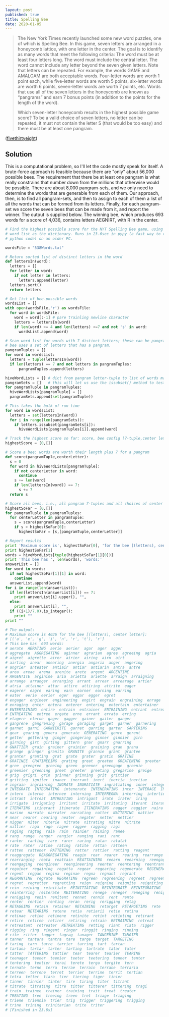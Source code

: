 ```yaml
---
layout: post
published: true
title: Spelling Bee
date: 2020-01-05
---
```


>The New York Times recently launched some new word puzzles, one of which is Spelling Bee. In this game, seven letters are arranged in a honeycomb lattice, with one letter in the center. The goal is to identify as many words that meet the following criteria: The word must be at least four letters long. The word must include the central letter. The word cannot include any letter beyond the seven given letters.
>Note that letters can be repeated. For example, the words GAME and AMALGAM are both acceptable words. Four-letter words are worth 1 point each, while five-letter words are worth 5 points, six-letter words are worth 6 points, seven-letter words are worth 7 points, etc. Words that use all of the seven letters in the honeycomb are known as “pangrams” and earn 7 bonus points (in addition to the points for the length of the word). 
>
>Which seven-letter honeycomb results in the highest possible game score? To be a valid choice of seven letters, no letter can be repeated, it must not contain the letter S (that would be too easy) and there must be at least one pangram.

<!--more-->

([fivethirtyeight](https://fivethirtyeight.com/features/can-you-solve-the-vexing-vexillology/))

## Solution

This is a computational problem, so I'll let the code mostly speak for itself. A brute-force approach is feasible because there are "only" about 56,000 possible bees. The requirement that there be at least one pangram is what really constrains that number down from the millions that otherwise would be possible. There are about 8,000 pangram-sets, and we only need to determine the words that are generable from each of them. Our approach, then, is to find all pangram-sets, and then to assign to each of them a list of all the words that can be formed from its letters. Finally, for each pangram-set we score the seven bees that can be made from it, and report the winner. The output is supplied below. The winning bee, which produces 693 words for a score of 4,036, contains letters AEGNIRT, with R in the center.

```python
# Find the highest possible score for the NYT Spelling Bee game, using a supplied
# word list as the dictionary. Runs in 23.6sec in pypy (a fast way to run
# python code) on an older PC.

wordsFile = "538Words.txt"

# Return sorted list of distinct letters in the word
def lettersIn(word):
  letters = []
  for letter in word:
    if not letter in letters:
      letters.append(letter)
  letters.sort()
  return letters

# Get list of bee-possible words
wordsList = []
with open(wordsFile,'r') as wordsFile:
  for word in wordsFile:
    word = word[:-1] # pare trainling newline character
    letters = lettersIn(word)
    if len(word) >= 4 and len(letters) <=7 and not 's' in word:
      wordsList.append(word)

# Scan word list for words with 7 distinct letters; these can be pangrams, and every
# bee uses a set of letters that has a pangram.
pangramTuples = []
for word in wordsList:
  letters = tuple(lettersIn(word))
  if len(letters) == 7 and not letters in pangramTuples:
      pangramTuples.append(letters)

hiveWordLists = {} # dict from pangram letter-tuple to list of words made from the letters
pangramSets = []   # this will let us use the issubset() method to test if a word can be made
for pangramTuple in pangramTuples:
  hiveWordLists[pangramTuple] = []
  pangramSets.append(set(pangramTuple))

# This takes the bulk of run time
for word in wordsList:
  letters = set(lettersIn(word))
  for i in range(len(pangramSets)):
    if letters.issubset(pangramSets[i]):
      hiveWordLists[pangramTuples[i]].append(word)

# Track the highest score so far: score, bee config [7-tuple,center letter]
highestScore = [0,[]]

# Score a bee: words are worth their length plus 7 for a pangram
def score(pangramTuple,centerLetter):
  s = 0
  for word in hiveWordLists[pangramTuple]:
    if not centerLetter in word:
      continue
    s += len(word)
    if len(lettersIn(word)) == 7:
      s += 7
  return s

# Score all bees, i.e., all pangram 7-tuples and all choices of center letter
highestSoFar = [0,[]]
for pangramTuple in pangramTuples:
  for centerLetter in pangramTuple:
    s = score(pangramTuple,centerLetter) 
    if s > highestSoFar[0]:
      highestSoFar = [s,[pangramTuple,centerLetter]]

# Report results
print 'Maximum score is', highestSoFar[0], 'for the bee [(letters), center letter]:'
print highestSoFar[1]
words = hiveWordLists[tuple(highestSoFar[1][0])]
print 'This bee has ', len(words), 'words:'
answerList = []
for word in words:
  if not highestSoFar[1][1] in word:
    continue
  answerList.append(word)
for i in range(len(answerList)):
  if len(lettersIn(answerList[i])) == 7:
    print answerList[i].upper(), "",
  else:
    print answerList[i], "",
  if ((i+1)/7.0).is_integer():
    print ""
print ""

# The output:
# Maximum score is 4036 for the bee [(letters), center letter]:
# [('a', 'e', 'g', 'i', 'n', 'r', 't'), 'r']
# This bee has  693 words:
# aerate  AERATING  aerie  aerier  agar  ager  agger  
# aggregate  AGGREGATING  aginner  agrarian  agree  agreeing  agria  
# aigret  aigrette  airer  airier  airing  airn  airt  
# airting  anear  anearing  anergia  angaria  anger  angering  
# angrier  anteater  antiair  antiar  antiarin  antra  antre  
# area  areae  arena  arenite  arete  argent  ARGENTINE  
# ARGENTITE  arginine  aria  arietta  ariette  arraign  arraigning  
# arrange  arranger  arranging  arrant  arrear  arrearage  artier  
# atria  attainer  attar  attire  attiring  attrite  eager  
# eagerer  eagre  earing  earn  earner  earning  earring  
# eater  eerie  eerier  eger  eggar  egger  egret  
# engager  engineer  engineering  engirt  engrain  engraining  enrage  
# enraging  enter  entera  enterer  entering  entertain  entertainer  
# ENTERTAINING  entire  entrain  entrainer  ENTRAINING  entrant  entreat  
# ENTREATING  entree  ergate  erne  errant  errata  erring  
# etagere  eterne  gager  gagger  gainer  gaiter  ganger  
# gangrene  gangrening  garage  garaging  garget  garner  garnering  
# garnet  garni  GARNIERITE  garret  garring  garter  GARTERING  
# gear  gearing  genera  generate  GENERATING  genre  gerent  
# getter  gettering  ginger  gingering  ginner  ginnier  girn  
# girning  girt  girting  gittern  gnar  gnarr  gnarring  
# GNATTIER  grain  grainer  grainier  graining  gran  grana  
# grange  granger  granita  GRANITE  grannie  grant  grantee  
# granter  granting  grat  grate  grater  gratin  GRATINE  
# GRATINEE  GRATINEEING  grating  great  greaten  GREATENING  greater  
# gree  greegree  greeing  green  greener  greengage  greenie  
# greenier  greening  greet  greeter  greeting  gregarine  greige  
# grig  grigri  grin  grinner  grinning  grit  grittier  
# gritting  igniter  inaner  inerrant  inert  inertia  inertiae  
# ingrain  ingraining  INGRATE  INGRATIATE  ingratiating  inner  integer  
# INTEGRATE  INTEGRATING  intenerate  INTENERATING  inter  INTERAGE  INTERGANG  
# intern  interne  internee  interning  INTERREGNA  interring  intertie  
# intrant  intreat  INTREATING  intrigant  irate  irater  iring  
# irrigate  irrigating  irritant  irritate  irritating  iterant  iterate  
# ITERATING  itinerant  itinerate  ITINERATING  nagger  naggier  naira  
# narine  narrate  narrater  narrating  natter  NATTERING  nattier  
# near  nearer  nearing  neater  negater  netter  nettier  
# nigger  niter  niterie  nitrate  nitrating  nitre  nitrite  
# nittier  raga  rage  ragee  raggee  ragging  ragi  
# raging  ragtag  raia  rain  rainier  raining  ranee  
# rang  range  ranger  rangier  ranging  rani  rant  
# ranter  ranting  rare  rarer  raring  ratan  ratatat  
# rate  rater  ratine  rating  ratite  rattan  ratteen  
# ratten  rattener  RATTENING  ratter  rattier  ratting  reagent  
# reaggregate  REAGGREGATING  reagin  rear  rearer  rearing  rearrange  
# rearranging  reata  reattain  REATTAINING  reearn  reearning  reengage  
# reengaging  reengineer  reengineering  reenter  reentering  reentrant  regain  
# regainer  regaining  regatta  regear  regearing  regenerate  REGENERATING  
# regent  reggae  regina  reginae  regna  regnant  regrant  
# REGRANTING  regrate  REGRATING  regreen  regreening  regreet  regreeting  
# regret  regretter  regretting  reign  reigning  reignite  reigniting  
# rein  reining  reinitiate  REINITIATING  REINTEGRATE  REINTEGRATING  reinter  
# reinterring  reiterate  REITERATING  renege  reneger  reneging  renig  
# renigging  renin  renitent  rennet  rennin  rent  rente  
# renter  rentier  renting  reran  rerig  rerigging  retag  
# RETAGGING  retain  retainer  RETAINING  retarget  RETARGETING  rete  
# retear  RETEARING  retene  retia  retiarii  retie  retina  
# retinae  retine  retinene  retinite  retint  retinting  retirant  
# retire  retiree  retirer  retiring  retrain  RETRAINING  retreat  
# retreatant  retreater  RETREATING  retting  riant  riata  rigger  
# rigging  ring  ringent  ringer  ringgit  ringing  rinning  
# rite  ritter  tagger  tagrag  tanager  TANGERINE  TANGIER  
# tanner  tantara  tantra  tare  targe  target  TARGETING  
# taring  tarn  tarre  tarrier  tarring  tart  tartan  
# tartana  tartar  tarter  tarting  tartrate  tatar  tater  
# tatter  TATTERING  tattier  tear  tearer  tearier  TEARING  
# teenager  teener  teenier  teeter  teetering  tenner  tenter  
# tentering  tentier  terai  terete  terga  tergite  tern  
# ternate  terne  terra  terrae  terrain  terrane  terraria  
# terreen  terrene  terret  terrier  terrine  territ  tertian  
# tetra  tetter  tiara  tier  tiering  tiger  tinier  
# tinner  tinnier  tinter  tire  tiring  titer  titrant  
# titrate  titrating  titre  titter  titterer  tittering  tragi  
# train  trainee  trainer  training  trait  treat  treater  
# TREATING  tree  treeing  treen  tret  triage  triaging  
# triene  triennia  trier  trig  trigger  triggering  trigging  
# trine  trining  trinitarian  trite  triter  
# [Finished in 23.6s]

```

<br>